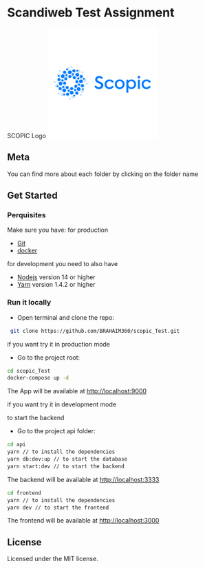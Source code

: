 # Scandiweb Test Assignment

SCOPIC Logo
![SCOPIC](/client/public/images/logo.png)

## Meta

You can find more about each folder by clicking on the folder name

## Get Started

### Perquisites

Make sure you have:
for production

- [Git](https://git-scm.com/)
- [docker](https://www.docker.com/products/docker-desktop)

for development you need to also have

- [Nodejs](https://nodejs.org/) version 14 or higher
- [Yarn](https://yarnpkg.com/) version 1.4.2 or higher

### Run it locally

- Open terminal and clone the repo:

```sh
 git clone https://github.com/BRAHAIM360/scopic_Test.git
```

if you want try it in production mode

- Go to the project root:

```sh
cd scopic_Test
docker-compose up -d
```

The App will be available at <http://localhost:9000>

if you want try it in development mode

to start the backend

- Go to the project api folder:

```sh
cd api
yarn // to install the dependencies
yarn db:dev:up // to start the database
yarn start:dev // to start the backend
```

The backend will be available at <http://localhost:3333>

```sh
cd frontend
yarn // to install the dependencies
yarn dev // to start the frontend
```

The frontend will be available at <http://localhost:3000>

## License

Licensed under the MIT license.
